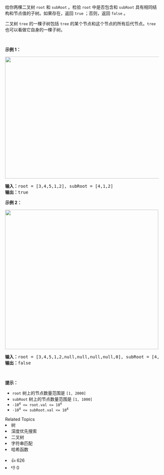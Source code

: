 <div class="original__bRMd">
<div>
<p>给你两棵二叉树 <code>root</code> 和 <code>subRoot</code> 。检验 <code>root</code> 中是否包含和 <code>subRoot</code> 具有相同结构和节点值的子树。如果存在，返回 <code>true</code> ；否则，返回 <code>false</code> 。</p>

<p>二叉树 <code>tree</code> 的一棵子树包括 <code>tree</code> 的某个节点和这个节点的所有后代节点。<code>tree</code> 也可以看做它自身的一棵子树。</p>

<p> </p>

<p><strong>示例 1：</strong></p>
<img alt="" src="https://assets.leetcode.com/uploads/2021/04/28/subtree1-tree.jpg" style="width: 532px; height: 400px;" />
<pre>
<strong>输入：</strong>root = [3,4,5,1,2], subRoot = [4,1,2]
<strong>输出：</strong>true
</pre>

<p><strong>示例 2：</strong></p>
<img alt="" src="https://assets.leetcode.com/uploads/2021/04/28/subtree2-tree.jpg" style="width: 502px; height: 458px;" />
<pre>
<strong>输入：</strong>root = [3,4,5,1,2,null,null,null,null,0], subRoot = [4,1,2]
<strong>输出：</strong>false
</pre>

<p> </p>

<p><strong>提示：</strong></p>

<ul>
	<li><code>root</code> 树上的节点数量范围是 <code>[1, 2000]</code></li>
	<li><code>subRoot</code> 树上的节点数量范围是 <code>[1, 1000]</code></li>
	<li><code>-10<sup>4</sup> <= root.val <= 10<sup>4</sup></code></li>
	<li><code>-10<sup>4</sup> <= subRoot.val <= 10<sup>4</sup></code></li>
</ul>
</div>
</div>
<div><div>Related Topics</div><div><li>树</li><li>深度优先搜索</li><li>二叉树</li><li>字符串匹配</li><li>哈希函数</li></div></div><br><div><li>👍 626</li><li>👎 0</li></div>